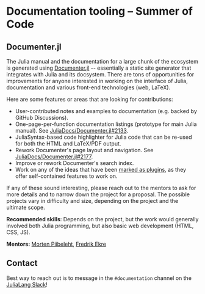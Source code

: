 # Documentation tooling – Summer of Code

## Documenter.jl

The Julia manual and the documentation for a large chunk of the ecosystem is generated using [Documenter.jl](https://github.com/JuliaDocs/Documenter.jl) -- essentially a static site generator that integrates with Julia and its docsystem. There are tons of opportunities for improvements for anyone interested in working on the interface of Julia, documentation and various front-end technologies (web, LaTeX).

Here are some features or areas that are looking for contributions:

* User-contributed notes and examples to documentation (e.g. backed by GitHub Discussions).
* One-page-per-function documentation listings (prototype for main Julia manual). See [JuliaDocs/Documenter.jl#2133](https://github.com/JuliaDocs/Documenter.jl/issues/2133).
* JuliaSyntax-based code highlighter for Julia code that can be re-used for both the HTML and LaTeX/PDF output.
* Rework Documenter's page layout and navigation. See [JuliaDocs/Documenter.jl#2177](https://github.com/JuliaDocs/Documenter.jl/issues/2177).
* Improve or rework Documenter's search index.
* Work on any of the ideas that have been [marked as plugins](https://github.com/JuliaDocs/Documenter.jl/labels/Type%3A%20Plugin), as they offer self-contained features to work on.

If any of these sound interesting, please reach out to the mentors to ask for more details and to narrow down the project for a proposal. The possible projects vary in difficulty and size, depending on the project and the ultimate scope.

**Recommended skills**: Depends on the project, but the work would generally involved both Julia programming, but also basic web development (HTML, CSS, JS).

**Mentors:** [Morten Piibeleht](https://github.com/mortenpi), [Fredrik Ekre](https://github.com/fredrikekre)

## Contact

Best way to reach out is to message in the `#documentation` channel on the [JuliaLang Slack](https://julialang.org/slack/)!
